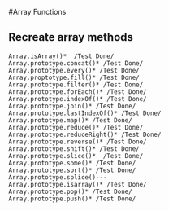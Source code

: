 #Array Functions

## Recreate array methods
    Array.isArray()*  /Test Done/
    Array.prototype.concat()* /Test Done/
    Array.prototype.every()* /Test Done/
    Array.proptotype.fill()* /Test Done/
    Array.prototype.filter()* /Test Done/
    Array.prototype.forEach()* /Test Done/
    Array.prototype.indexOf()* /Test Done/
    Array.prototype.join()* /Test Done/
    Array.prototype.lastIndexOf()* /Test Done/
    Array.prototype.map()* /Test Done/
    Array.prototype.reduce()* /Test Done/
    Array.prototype.reduceRight()* /Test Done/
    Array.prototype.reverse()* /Test Done/
    Array.prototype.shift()* /Test Done/
    Array.prototype.slice()*  /Test Done/
    Array.prototype.some()* /Test Done/
    Array.prototype.sort()* /Test Done/
    Array.prototype.splice()---
    Array.prototype.isarray()* /Test Done/
    Array.prototype.pop()* /Test Done/
    Array.prototype.push()* /Test Done/